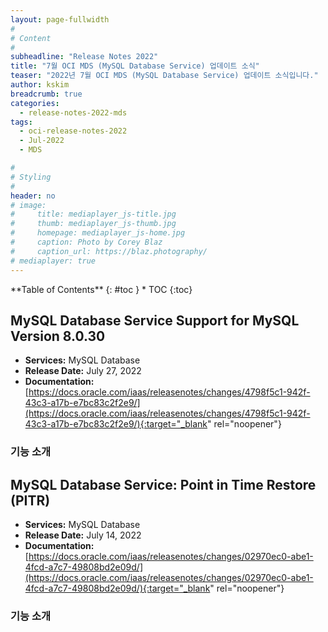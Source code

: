 ```yaml
---
layout: page-fullwidth
#
# Content
#
subheadline: "Release Notes 2022"
title: "7월 OCI MDS (MySQL Database Service) 업데이트 소식"
teaser: "2022년 7월 OCI MDS (MySQL Database Service) 업데이트 소식입니다."
author: kskim
breadcrumb: true
categories:
  - release-notes-2022-mds
tags:
  - oci-release-notes-2022
  - Jul-2022
  - MDS

#
# Styling
#
header: no
# image:
#     title: mediaplayer_js-title.jpg
#     thumb: mediaplayer_js-thumb.jpg
#     homepage: mediaplayer_js-home.jpg
#     caption: Photo by Corey Blaz
#     caption_url: https://blaz.photography/
# mediaplayer: true
---
```


<div class="panel radius" markdown="1">
**Table of Contents**
{: #toc }
*  TOC
{:toc}
</div>

## MySQL Database Service Support for MySQL Version 8.0.30
* **Services:** MySQL Database
* **Release Date:** July 27, 2022
* **Documentation:** [https://docs.oracle.com/iaas/releasenotes/changes/4798f5c1-942f-43c3-a17b-e7bc83c2f2e9/](https://docs.oracle.com/iaas/releasenotes/changes/4798f5c1-942f-43c3-a17b-e7bc83c2f2e9/){:target="_blank" rel="noopener"}

### 기능 소개

## MySQL Database Service: Point in Time Restore (PITR)
* **Services:**    MySQL Database
* **Release Date:** July 14, 2022
* **Documentation:** [https://docs.oracle.com/iaas/releasenotes/changes/02970ec0-abe1-4fcd-a7c7-49808bd2e09d/](https://docs.oracle.com/iaas/releasenotes/changes/02970ec0-abe1-4fcd-a7c7-49808bd2e09d/){:target="_blank" rel="noopener"}

### 기능 소개